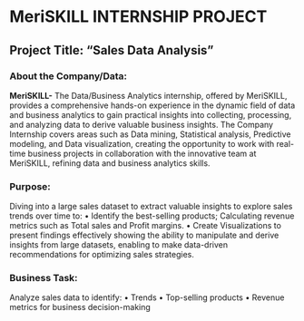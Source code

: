 # MeriSKILL INTERNSHIP PROJECT

## Project Title: “Sales Data Analysis”

### About the Company/Data:
**MeriSKILL-** The Data/Business Analytics internship, offered by MeriSKILL, provides a comprehensive hands-on experience in the dynamic field of data and business analytics to gain practical insights into collecting, processing, and analyzing data to derive valuable business insights. 
The Company Internship covers areas such as Data mining, Statistical analysis, Predictive modeling, and Data visualization, creating the opportunity to work with real-time business projects in collaboration with the innovative team at MeriSKILL, refining data and business analytics skills.

### Purpose: 
Diving into a large sales dataset to extract valuable insights to explore sales trends over time to:
•	Identify the best-selling products; Calculating revenue metrics such as Total sales and Profit margins. 
•	Create Visualizations to present findings effectively showing the ability to manipulate and derive insights from large datasets, enabling to make data-driven recommendations for optimizing sales strategies.
 
### Business Task: 
Analyze sales data to identify:
•	Trends
•	Top-selling products
•	Revenue metrics for business decision-making
